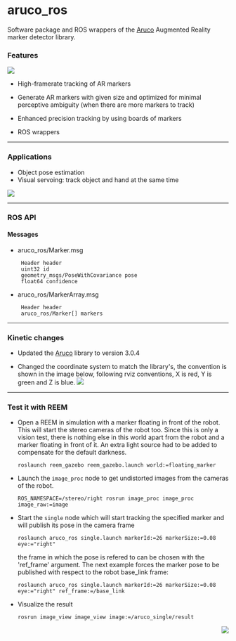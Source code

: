 # aruco_ros

Software package and ROS wrappers of the [Aruco][1] Augmented Reality marker detector library.

### Features

<img align="bottom" src="https://raw.github.com/pal-robotics/aruco_ros/master/aruco_ros/etc/marker_in_hand.jpg" />

- High-framerate tracking of AR markers

- Generate AR markers with given size and optimized for minimal perceptive ambiguity (when there are more markers to track)

- Enhanced precision tracking by using boards of markers

- ROS wrappers

---

### Applications

- Object pose estimation
- Visual servoing: track object and hand at the same time

<img align="bottom" src="https://raw.github.com/pal-robotics/aruco_ros/master/aruco_ros/etc/reem_gazebo_floating_marker_world.png"/>

---

### ROS API

#### Messages

- aruco_ros/Marker.msg

       Header header
       uint32 id
       geometry_msgs/PoseWithCovariance pose
       float64 confidence

- aruco_ros/MarkerArray.msg

       Header header
       aruco_ros/Marker[] markers

---

### Kinetic changes

- Updated the [Aruco][1] library to version 3.0.4

- Changed the coordinate system to match the library's, the convention is shown
  in the image below, following rviz conventions, X is red, Y is green and Z is
  blue.
  <img align="bottom" src="/aruco_ros/etc/new_coordinates.png"/>

---

### Test it with REEM

- Open a REEM in simulation with a marker floating in front of the robot. This will start the stereo cameras of the robot too. Since this is only a vision test, there is nothing else in this world apart from the robot and a marker floating in front of it. An extra light source had to be added to compensate for the default darkness.

  ```
  roslaunch reem_gazebo reem_gazebo.launch world:=floating_marker
  ```

- Launch the `image_proc` node to get undistorted images from the cameras of the robot.

  ```
  ROS_NAMESPACE=/stereo/right rosrun image_proc image_proc image_raw:=image
  ```

- Start the `single` node which will start tracking the specified marker and will publish its pose in the camera frame

  ```
  roslaunch aruco_ros single.launch markerId:=26 markerSize:=0.08 eye:="right"
  ```

  the frame in which the pose is refered to can be chosen with the 'ref_frame' argument. The next example forces the marker pose to
  be published with respect to the robot base_link frame:

  ```
  roslaunch aruco_ros single.launch markerId:=26 markerSize:=0.08 eye:="right" ref_frame:=/base_link
  ```

- Visualize the result

  ```
  rosrun image_view image_view image:=/aruco_single/result
  ```

<img align="right" src="https://raw.github.com/pal-robotics/aruco_ros/master/aruco_ros/etc/reem_gazebo_floating_marker.png"/>

[1]: http://www.sciencedirect.com/science/article/pii/S0031320314000235 "Automatic generation and detection of highly reliable fiducial markers under occlusion by S. Garrido-Jurado and R. Muñoz-Salinas and F.J. Madrid-Cuevas and M.J. Marín-Jiménez 2014"
